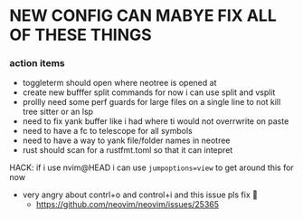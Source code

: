 # NEW CONFIG CAN MABYE FIX ALL OF THESE THINGS

### action items

- toggleterm should open where neotree is opened at
- create new bufffer split commands for now i can use split and vsplit
- prollly need some perf guards for large files on a single line to not kill tree sitter or an lsp
- need to fix yank buffer like i had where ti would not overrwrite on paste
- need to have a fc to telescope for all symbols
- need to have a way to yank file/folder names in neotree
- rust should scan for a rustfmt.toml so that it can intepret

HACK: if i use nvim@HEAD i can use `jumpoptions=view` to get around this for now
- very angry about contrl+o and control+i and this issue pls fix 🙏
    - https://github.com/neovim/neovim/issues/25365
